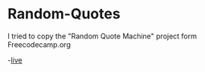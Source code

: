 # Random-Quotes
I tried to copy the "Random Quote Machine" project form Freecodecamp.org

-[live]('https://codesandbox.io/s/github/comendrun/random-quotes')
